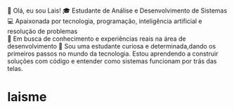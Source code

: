 👋 Olá, eu sou Lais!
🎓 Estudante de Análise e Desenvolvimento de Sistemas  
💻 Apaixonada por tecnologia, programação, inteligência artificial e resolução de problemas  
🚀 Em busca de conhecimento e experiências reais na área de desenvolvimento
📌 Sou uma estudante curiosa e determinada,dando os primeiros passos no mundo da tecnologia. Estou aprendendo a construir soluções com código e entender como sistemas funcionam por trás das telas.
# laisme
